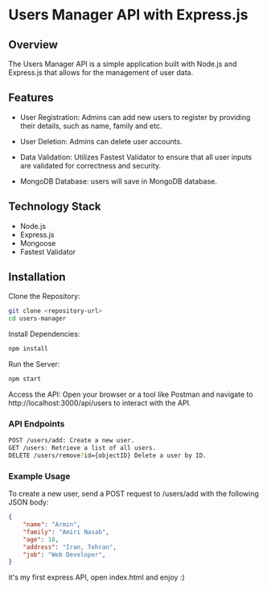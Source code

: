 # Users Manager API with Express.js

## Overview
The Users Manager API is a simple application built with Node.js and Express.js that allows for the management of user data.

## Features
- User Registration: Admins can add new users to register by providing their details, such as name, family and etc.

- User Deletion: Admins can delete user accounts.

- Data Validation: Utilizes Fastest Validator to ensure that all user inputs are validated for correctness and security.

- MongoDB Database: users will save in MongoDB database.

## Technology Stack
- Node.js
- Express.js
- Mongoose
- Fastest Validator


## Installation

Clone the Repository:
``` bash
git clone <repository-url>
cd users-manager
```

Install Dependencies:
``` bash
npm install
```

Run the Server:
``` bash
npm start
```
Access the API: Open your browser or a tool like Postman and navigate to http://localhost:3000/api/users to interact with the API.

### API Endpoints
``` bash
POST /users/add: Create a new user.
GET /users: Retrieve a list of all users.
DELETE /users/remove?id={objectID} Delete a user by ID.
```

### Example Usage
To create a new user, send a POST request to /users/add with the following JSON body:

``` json
{
    "name": "Armin",
    "family": "Amiri Nasab",
    "age": 18,
    "address": "Iran, Tehran",
    "job": "Web Developer",
}
```

it's my first express API, open index.html and enjoy :)